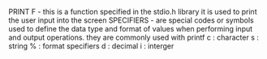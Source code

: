 PRINT F - this is a function specified  in the stdio.h library it is used to print the user input into the screen
SPECIFIERS - are special codes or symbols used to define the data type and format of values when performing input and output operations. they are commonly used with printf				      c : character 					              s : string						      %	: format specifiers					      d : decimal					              i : interger		
